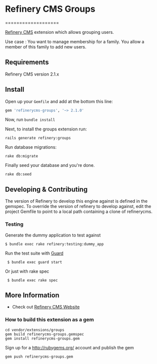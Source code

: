 # Refinery CMS Groups
===================

[Refinery CMS](http://refinerycms.com) extension which allows grouping users.

Use case : You want to manage membership for a family. You allow a member of this family to add new users.

## Requirements

Refinery CMS version 2.1.x

## Install

Open up your ``Gemfile`` and add at the bottom this line:

```ruby
gem 'refinerycms-groups', '~> 2.1.0'
```

Now, run ``bundle install``

Next, to install the groups extension run:

    rails generate refinery:groups

Run database migrations:

    rake db:migrate

Finally seed your database and you're done.

    rake db:seed

## Developing & Contributing

The version of Refinery to develop this engine against is defined in the gemspec. To override the version of refinery to develop against, edit the project Gemfile to point to a local path containing a clone of refinerycms.

### Testing

Generate the dummy application to test against

    $ bundle exec rake refinery:testing:dummy_app

Run the test suite with [Guard](https://github.com/guard/guard)

     $ bundle exec guard start

Or just with rake spec

     $ bundle exec rake spec

## More Information

* Check out [Refinery CMS Website](http://refinerycms.com/)

### How to build this extension as a gem

    cd vendor/extensions/groups
    gem build refinerycms-groups.gemspec
    gem install refinerycms-groups.gem

Sign up for a http://rubygems.org/ account and publish the gem
    
    gem push refinerycms-groups.gem
